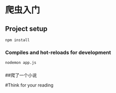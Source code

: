 # 爬虫入门

## Project setup
```
npm install
```

### Compiles and hot-reloads for development
```
nodemon app.js
```

### 

##爬了一个小说

#Think for your reading 